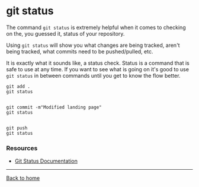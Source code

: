 # git status
The command `git status` is extremely helpful when it comes to checking on the, you guessed it, status of your repository. 

Using `git status` will show you what changes are being tracked, aren't being tracked, what commits need to be pushed/pulled, etc. 

It is exactly what it sounds like, a status check. 
Status is a command that is safe to use at any time. 
If you want to see what is going on it's good to use `git status` in between commands until you get to know the flow better. 

``` 
git add .
git status


git commit -m"Modified landing page"
git status


git push
git status
```
### Resources 
- [Git Status Documentation](https://git-scm.com/docs/git-status)
---
[Back to home](../README.md)
